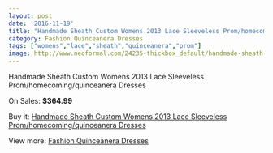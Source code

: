 ```yaml
---
layout: post
date: '2016-11-19'
title: "Handmade Sheath Custom Womens 2013 Lace Sleeveless Prom/homecoming/quinceanera Dresses"
category: Fashion Quinceanera Dresses
tags: ["womens","lace","sheath","quinceanera","prom"]
image: http://www.neoformal.com/24235-thickbox_default/handmade-sheath-custom-womens-2013-lace-sleeveless-prom-homecoming-quinceanera-dresses.jpg
---
```

Handmade Sheath Custom Womens 2013 Lace Sleeveless Prom/homecoming/quinceanera Dresses

On Sales: **$364.99**
<a href="https://www.neoformal.com/en/fashion-quinceanera-dresses/8234-handmade-sheath-custom-womens-2013-lace-sleeveless-prom-homecoming-quinceanera-dresses.html"><amp-img layout="responsive" width="600" height="600" src="//www.neoformal.com/24235-thickbox_default/handmade-sheath-custom-womens-2013-lace-sleeveless-prom-homecoming-quinceanera-dresses.jpg" alt="Handmade Sheath Custom Womens 2013 Lace Sleeveless Prom/homecoming/quinceanera Dresses 0" /></a>
<a href="https://www.neoformal.com/en/fashion-quinceanera-dresses/8234-handmade-sheath-custom-womens-2013-lace-sleeveless-prom-homecoming-quinceanera-dresses.html"><amp-img layout="responsive" width="600" height="600" src="//www.neoformal.com/24236-thickbox_default/handmade-sheath-custom-womens-2013-lace-sleeveless-prom-homecoming-quinceanera-dresses.jpg" alt="Handmade Sheath Custom Womens 2013 Lace Sleeveless Prom/homecoming/quinceanera Dresses 1" /></a>
<a href="https://www.neoformal.com/en/fashion-quinceanera-dresses/8234-handmade-sheath-custom-womens-2013-lace-sleeveless-prom-homecoming-quinceanera-dresses.html"><amp-img layout="responsive" width="600" height="600" src="//www.neoformal.com/24237-thickbox_default/handmade-sheath-custom-womens-2013-lace-sleeveless-prom-homecoming-quinceanera-dresses.jpg" alt="Handmade Sheath Custom Womens 2013 Lace Sleeveless Prom/homecoming/quinceanera Dresses 2" /></a>
<a href="https://www.neoformal.com/en/fashion-quinceanera-dresses/8234-handmade-sheath-custom-womens-2013-lace-sleeveless-prom-homecoming-quinceanera-dresses.html"><amp-img layout="responsive" width="600" height="600" src="//www.neoformal.com/24238-thickbox_default/handmade-sheath-custom-womens-2013-lace-sleeveless-prom-homecoming-quinceanera-dresses.jpg" alt="Handmade Sheath Custom Womens 2013 Lace Sleeveless Prom/homecoming/quinceanera Dresses 3" /></a>

Buy it: [Handmade Sheath Custom Womens 2013 Lace Sleeveless Prom/homecoming/quinceanera Dresses](https://www.neoformal.com/en/fashion-quinceanera-dresses/8234-handmade-sheath-custom-womens-2013-lace-sleeveless-prom-homecoming-quinceanera-dresses.html "Handmade Sheath Custom Womens 2013 Lace Sleeveless Prom/homecoming/quinceanera Dresses")

View more: [Fashion Quinceanera Dresses](https://www.neoformal.com/en/148-fashion-quinceanera-dresses "Fashion Quinceanera Dresses")